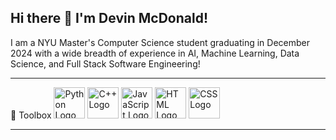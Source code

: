 ## Hi there 👋 I'm Devin McDonald!

I am a NYU Master's Computer Science student graduating in December 2024 with a wide breadth of experience in AI, Machine Learning, Data Science, and Full Stack Software Engineering!

---

🧰 Toolbox
<img src="https://cdn.worldvectorlogo.com/logos/python.svg" alt="Python Logo" width="50" height="50"/> 
<img src="https://cdn.worldvectorlogo.com/logos/C.svg" alt="C++ Logo" width="50" height="50"/> 
<img src="https://cdn.worldvectorlogo.com/logos/javascript.svg" alt="JavaScript Logo" width="50" height="50"/> 
<img src="https://cdn.worldvectorlogo.com/logos/html.svg" alt="HTML Logo" width="50" height="50"/> 
<img src="https://cdn.worldvectorlogo.com/logos/css3.svg" alt="CSS Logo" width="50" height="50"/>

---
<!--
**devmcdonald/devmcdonald** is a ✨ _special_ ✨ repository because its `README.md` (this file) appears on your GitHub profile.

Here are some ideas to get you started:

- 🔭 I’m currently working on ...
- 🌱 I’m currently learning ...
- 👯 I’m looking to collaborate on ...
- 🤔 I’m looking for help with ...
- 💬 Ask me about ...
- 📫 How to reach me: ...
- 😄 Pronouns: ...
- ⚡ Fun fact: ...
-->
